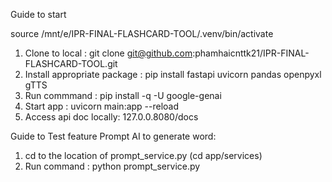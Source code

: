 Guide to start 

source /mnt/e/IPR-FINAL-FLASHCARD-TOOL/.venv/bin/activate

1. Clone to local : git clone git@github.com:phamhaicnttk21/IPR-FINAL-FLASHCARD-TOOL.git
2. Install appropriate package : pip install fastapi uvicorn pandas openpyxl gTTS
3. Run commmand : pip install -q -U google-genai
4. Start app : uvicorn main:app --reload
5. Access api doc locally: 127.0.0.8080/docs 



Guide to Test feature Prompt AI to generate word: 
1. cd to the location of prompt_service.py (cd app/services)
2. Run command : python prompt_service.py


